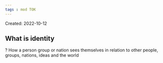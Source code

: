 ```yaml
---
tags : mod TOK
---
```

Created: 2022-10-12 

## What is identity

?
How a person group or nation sees themselves in relation to other people, groups, nations, ideas and the world
<!--SR:!2023-01-14,3,250-->